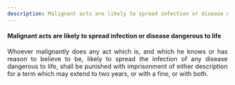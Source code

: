 ```yaml
---
description: Malignant acts are likely to spread infection or disease dangerous to life
---
```


#### Malignant acts are likely to spread infection or disease dangerous to life
<div style="text-align: justify">

Whoever malignantly does any act which is, and which he knows or has reason to believe to be, likely to spread the infection of any disease dangerous to life, shall be punished with imprisonment of either description for a term which may extend to two years, or with a fine, or with both.

</div>

